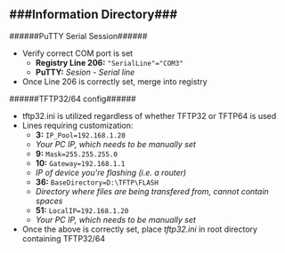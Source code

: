 ###Information Directory###
---
######PuTTY Serial Session######
- Verify correct COM port is set
  - __Registry Line 206:__ `"SerialLine"="COM3"`
  - __PuTTY:__ _Sesion - Serial line_
- Once Line 206 is correctly set, merge into registry

######TFTP32/64 config######
- tftp32.ini is utilized regardless of whether TFTP32 or TFTP64 is used
- Lines requiring customization:
  -  __3:__ `IP_Pool=192.168.1.20`
    - _Your PC IP, which needs to be manually set_
  -  __9:__ `Mask=255.255.255.0`
  -  __10:__ `Gateway=192.168.1.1`
    - _IP of device you're flashing (i.e. a router)_
  -  __36:__ `BaseDirectory=D:\TFTP\FLASH`
    - _Directory where files are being transfered from, cannot contain spaces_
  -  __51:__ `LocalIP=192.168.1.20`
    - _Your PC IP, which needs to be manually set_
- Once the above is correctly set, place _tftp32.ini_ in root directory containing TFTP32/64
